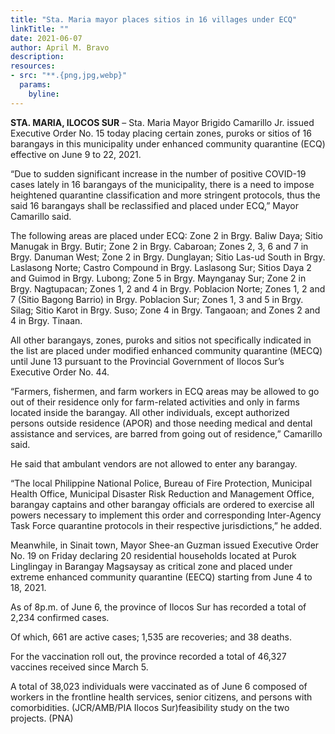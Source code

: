 ```yaml
---
title: "Sta. Maria mayor places sitios in 16 villages under ECQ"
linkTitle: ""
date: 2021-06-07
author: April M. Bravo
description:
resources:
- src: "**.{png,jpg,webp}"
  params:
    byline: 
---
```


**STA. MARIA, ILOCOS SUR** –  Sta. Maria Mayor Brigido Camarillo Jr. issued Executive Order No. 15 today placing certain zones, puroks or sitios of 16 barangays in this municipality under enhanced community quarantine (ECQ) effective on June 9 to 22, 2021.
 
“Due to sudden significant increase in the number of positive COVID-19 cases lately in 16 barangays of the municipality, there is a need to impose heightened quarantine classification and more stringent protocols, thus the said 16 barangays shall be reclassified and placed under ECQ,” Mayor Camarillo said.
 
The following areas are placed under ECQ: Zone 2 in Brgy. Baliw Daya; Sitio Manugak in Brgy. Butir; Zone 2 in Brgy. Cabaroan; Zones 2, 3, 6 and 7 in Brgy. Danuman West; Zone 2 in Brgy. Dunglayan; Sitio Las-ud South in Brgy. Laslasong Norte; Castro Compound in Brgy. Laslasong Sur; Sitios Daya 2 and Guimod in Brgy. Lubong; Zone 5 in Brgy. Maynganay Sur; Zone 2 in Brgy. Nagtupacan; Zones 1, 2 and 4 in Brgy. Poblacion Norte; Zones 1, 2 and 7 (Sitio Bagong Barrio) in Brgy. Poblacion Sur; Zones 1, 3 and 5 in Brgy. Silag; Sitio Karot in Brgy. Suso; Zone 4 in Brgy. Tangaoan; and Zones 2 and 4 in Brgy. Tinaan.
 
All other barangays, zones, puroks and sitios not specifically indicated in the list are placed under modified enhanced community quarantine (MECQ) until June 13 pursuant to the Provincial Government of Ilocos Sur’s Executive Order No. 44.
 
“Farmers, fishermen, and farm workers in ECQ areas may be allowed to go out of their residence only for farm-related activities and only in farms located inside the barangay. All other individuals, except authorized persons outside residence (APOR) and those needing medical and dental assistance and services, are barred from going out of residence,” Camarillo said.
 
He said that ambulant vendors are not allowed to enter any barangay.
 
“The local Philippine National Police, Bureau of Fire Protection, Municipal Health Office, Municipal Disaster Risk Reduction and Management Office, barangay captains and other barangay officials are ordered to exercise all powers necessary to implement this order and corresponding Inter-Agency Task Force quarantine protocols in their respective jurisdictions,” he added.
 
Meanwhile, in Sinait town, Mayor Shee-an Guzman issued Executive Order No. 19 on Friday declaring 20 residential households located at Purok Linglingay in Barangay Magsaysay as critical zone and placed under extreme enhanced community quarantine (EECQ) starting from June 4  to 18, 2021.
 
As of 8p.m. of June 6, the province of Ilocos Sur has recorded a total of 2,234 confirmed cases.
 
Of which, 661 are active cases; 1,535 are recoveries; and 38 deaths.
 
For the vaccination roll out, the province recorded a total of 46,327 vaccines received since March 5.
 
A total of 38,023 individuals were vaccinated as of June 6 composed of workers in the frontline health services, senior citizens, and persons with comorbidities. (JCR/AMB/PIA Ilocos Sur)feasibility study on the two projects. (PNA)